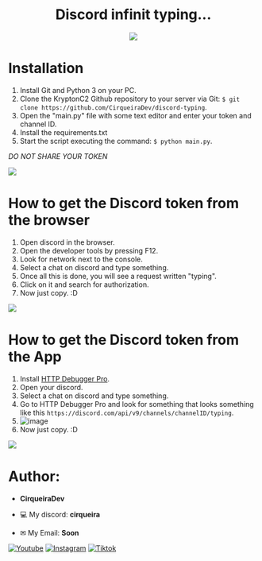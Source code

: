 <h1 align="center">Discord infinit typing...</h1>

<p align="center">
    <img src="https://github.com/CirqueiraDev/discord-typing/assets/118860604/c9bd0e6f-cca1-4dbf-b72c-24497539c4f4">
</p>

# Installation
1. Install Git and Python 3 on your PC.
2. Clone the KryptonC2 Github repository to your server via Git: `$ git clone https://github.com/CirqueiraDev/discord-typing`.
3. Open the "main.py" file with some text editor and enter your token and channel ID.
4. Install the requirements.txt
5. Start the script executing the command: `$ python main.py`.

*DO NOT SHARE YOUR TOKEN*

<img src="https://user-images.githubusercontent.com/73097560/115834477-dbab4500-a447-11eb-908a-139a6edaec5c.gif"><br>

# How to get the Discord token from the browser

1. Open discord in the browser.
2. Open the developer tools by pressing F12.
3. Look for network next to the console.
4. Select a chat on discord and type something.
5. Once all this is done, you will see a request written "typing".
6. Click on it and search for authorization.
7. Now just copy. :D

<img src="https://user-images.githubusercontent.com/73097560/115834477-dbab4500-a447-11eb-908a-139a6edaec5c.gif"><br>

# How to get the Discord token from the App

1. Install [HTTP Debugger Pro](https://www.httpdebugger.com/).
2. Open your discord.
3. Select a chat on discord and type something.
4. Go to HTTP Debugger Pro and look for something that looks something like this `https://discord.com/api/v9/channels/channelID/typing`.
5. ![image](https://github.com/CirqueiraDev/discord-typing/assets/118860604/5852857f-1671-4e32-b254-ab0f2b06ea70)
7. Now just copy. :D

<img src="https://user-images.githubusercontent.com/73097560/115834477-dbab4500-a447-11eb-908a-139a6edaec5c.gif"><br>

<h1>Author:</h1>

- **CirqueiraDev**

- 💻 My discord: **cirqueira**
- ✉ My Email: **Soon**
<div>
    
  [![Youtube](https://img.shields.io/badge/YouTube-FF0000?style=for-the-badge&logo=youtube&logoColor=white)](https://www.youtube.com/@cirqueiradev)
  [![Instagram](https://img.shields.io/badge/Instagram-E4405F?style=for-the-badge&logo=instagram&logoColor=white)](https://www.instagram.com/cirqueira.lol/)
  [![Tiktok](https://img.shields.io/badge/TikTok-000000?style=for-the-badge&logo=tiktok&logoColor=white)](https://tiktok.com/@cirqueiradev)
</div>
